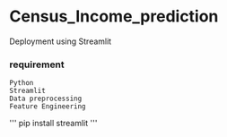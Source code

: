 # Census_Income_prediction
Deployment using Streamlit
### requirement
```
Python
Streamlit 
Data preprocessing 
Feature Engineering
```
'''
pip install streamlit
'''
